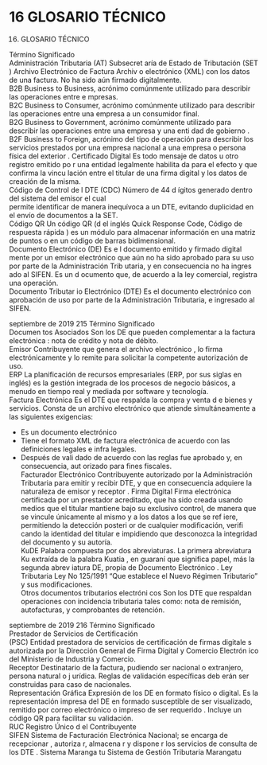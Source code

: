 # 16 GLOSARIO TÉCNICO

16. GLOSARIO TÉCNICO  
 
Término  Significado  
Administración 
Tributaria (AT)  Subsecret aría de Estado de Tributación (SET ) 
Archivo 
Electrónico de 
Factura  Archiv o electrónico (XML) con los datos de una factura. No ha sido 
aún firmado digitalmente.  
B2B Business to Business, acrónimo comúnmente utilizado para describir 
las operaciones entre e mpresas.  
B2C Business to Consumer, acrónimo comúnmente utilizado para 
describir las operaciones entre una empresa a un consumidor final.  
B2G Business to Government, acrónimo comúnmente utilizado para 
describir las operaciones entre una empresa y una enti dad de 
gobierno . 
B2F Business to Foreign, acrónimo del tipo de operación para describir 
los servicios prestados por  una empresa nacional a una empresa o 
persona física del exterior . 
Certificado 
Digital   Es todo mensaje de datos u otro registro emitido po r una entidad 
legalmente habilita da para el efecto y que confirma  la vincu lación 
entre el titular de una firma digital y los datos de creación de la 
misma.  
Código de 
Control de l DTE 
(CDC)  Número  de 44 d ígitos  generado dentro del sistema del emisor el cual  
permite identificar de manera inequívoca a un DTE, evitando 
duplicidad en  el envío de documentos a la SET.  
Código QR  Un código QR (d el inglés Quick Response Code, Código de 
respuesta rápida ) es un módulo para almacenar información en una 
matriz de puntos  o en un código de barras bidimensional.  
Documento 
Electrónico (DE)   Es e l documento emitido y  firmado digital mente por un emisor 
electrónico que aún no ha sido aprobado para su uso  por parte de la 
Administración Trib utaria, y en consecuencia no ha ingres ado al 
SIFEN. Es un d ocumento que, de acuerdo a la ley comercial, registra  
una operación.   
Documento 
Tributar io 
Electrónico 
(DTE)   Es el documento electrónico  con aprobación de uso  por parte de la 
Administración Tributaria, e ingresado al SIFEN.  
 
 
 
septiembre  de 2019                215 
Término  Significado  
Documen tos 
Asociados   Son los  DE que pueden complementar a la factura electrónica : nota 
de crédito y nota de débito.  
Emisor  Contribuyente que genera el archivo electrónico , lo firma 
electrónicamente  y lo remite para solicitar la competente autorización 
de uso.  
ERP La planificación de recursos empresariales (ERP, por sus siglas en 
inglés) es la gestión integrada de los procesos de negocio básicos, 
a menudo en tiempo real y mediada por software y tecnología.  
Factura 
Electrónica  Es el  DTE que respalda la compra y venta d e bienes y servicios. 
Consta de un archivo electrónico que atiende simultáneamente a las 
siguientes exigencias:  
- Es un documento electrónico  
- Tiene el formato XML de factura electrónica de acuerdo con 
las definiciones legales e infra legales.  
- Después de vali dado de acuerdo con las reglas fue aprobado 
y, en consecuencia, aut orizado para fines fiscales.  
Facturador 
Electrónico  Contribuyente autorizado por la Administración Tributaria para emitir 
y recibir DTE, y que en consecuencia adquiere la naturaleza  de 
emisor y receptor . 
Firma Digital  Firma electrónica certificada por un  prestador acreditado, que ha 
sido creada usando medios que el titular mantiene bajo su exclusivo 
control, de manera que se vincule únicamente al mismo y a los datos 
a los que se ref iere, permitiendo la detección posteri or de cualquier 
modificación, verifi cando la identidad del titular e impidiendo que 
desconozca la integridad del documento y su autoría.  
KuDE  Palabra  compuesta por dos abreviaturas. La primera abreviatura Ku 
extraída  de la palabra Kuatia , en guaraní que significa papel, más la 
segunda abrev iatura DE, propia de Documento Electrónico . 
Ley Tributaria  Ley No 125/1991 “Que establece el Nuevo Régimen Tributario” y sus 
modificaciones.  
Otros 
documentos 
tributarios 
electróni cos  Son los DTE que respaldan operaciones con incidencia tributaria 
tales  como: nota de remisión, autofacturas, y comprobantes de 
retención.  
 
 
 
septiembre  de 2019                216 
Término  Significado  
Prestador de 
Servicios de 
Certificación  
(PSC)  Entidad prestadora de servicios de certificación de firmas digitale s 
autorizada por la Dirección General de Firma Digital y Comercio 
Electrón ico del Ministerio de Industria y Comercio.  
Receptor  Destinatario de la factura, pudiendo ser nacional o extranjero, 
persona natural o j urídica. Reglas de validación específicas deb erán 
ser construidas para caso de nacionales.  
Representación 
Gráfica  Expresión de los DE en formato físico o digital. Es la representación 
impresa del DE en formado susceptible de ser visualizado, remitido 
por correo electrónico o impreso de ser requerido . Incluye un código 
QR para facilitar su validación.  
RUC  Registro Único d el Contribuyente  
SIFEN  Sistema de Facturación Electrónica Nacional; se encarga de  
recepcionar , autoriza r, almacena r y dispone r los servicios de 
consulta de los DTE . 
Sistema 
Maranga tu Sistema de Gestión Tributaria Marangatu  
 